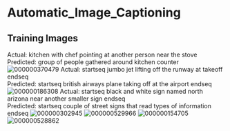 # Automatic_Image_Captioning

## Training Images

Actual:    kitchen with chef pointing at another person near the stove
<br>Predicted:  group of people gathered around kitchen counter
![000000370479](https://user-images.githubusercontent.com/30891813/49959423-84ba0a80-ff33-11e8-8729-2dab72b1d581.jpg)
Actual:    startseq jumbo jet lifting off the runway at takeoff endseq
<br>Predicted:  startseq british airways plane taking off at the airport endseq
![000000186308](https://user-images.githubusercontent.com/30891813/49959445-956a8080-ff33-11e8-902a-8dc2de02bf8e.jpg)
Actual:    startseq black and white sign named north arizona near another smaller sign endseq
<br>Predicted:  startseq couple of street signs that read types of information endseq
![000000302945](https://user-images.githubusercontent.com/30891813/49959517-c945a600-ff33-11e8-9352-b643f95e40e5.jpg)
![000000529966](https://user-images.githubusercontent.com/30891813/49959552-dc587600-ff33-11e8-87d5-f63fe0e1a86c.jpg)
![000000154705](https://user-images.githubusercontent.com/30891813/49959564-e8dcce80-ff33-11e8-8405-2e8abdd2a870.jpg)
![000000528862](https://user-images.githubusercontent.com/30891813/49959578-f72aea80-ff33-11e8-85d3-5b1a0da35e11.jpg)

